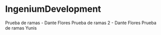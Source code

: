 # IngeniumDevelopment

Prueba de ramas - Dante Flores
Prueba de ramas 2 - Dante Flores
Prueba de ramas Yunis